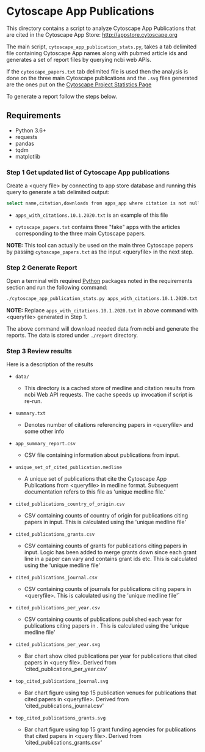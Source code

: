 # Cytoscape App Publications

This directory contains a script to analyze Cytoscape App Publications
that are cited in the Cytoscape App Store: http://appstore.cytoscape.org

The main script, `cytoscape_app_publication_stats.py`, 
takes a tab delimited file containing Cytoscape App names along
with pubmed article ids and generates a set of report files
by querying ncbi web APIs.

If the `cytoscape_papers.txt` tab delimited file is used then the analysis is
done on the three main Cytoscape publications and the `.svg` files generated are
the ones put on the [Cytoscape Project Statistics Page](https://cytoscape.org/stat.html)

To generate a report follow the steps below. 

## Requirements

 * Python 3.6+
 * requests
 * pandas
 * tqdm
 * matplotlib

### Step 1 Get updated list of Cytoscape App publications

Create a \<query file\> by connecting to app store database
and running this query to generate a tab delimited output:

```Bash
select name,citation,downloads from apps_app where citation is not null and citation != '';
```

* `apps_with_citations.10.1.2020.txt` is an example of this file

* `cytoscape_papers.txt` contains three "fake" apps with the articles corresponding to the three main Cytoscape papers. 

**NOTE:** This tool can actually be used on the main three Cytoscape papers by 
          passing `cytoscape_papers.txt` as the input \<queryfile\> in the next
          step.

### Step 2 Generate Report

Open a terminal with required [Python](https://python.org) packages noted
in the requirements section and run the following command:

```Bash
./cytoscape_app_publication_stats.py apps_with_citations.10.1.2020.txt ./report --email <PUT YOUR EMAIL HERE> -vvv
```

**NOTE:** Replace `apps_with_citations.10.1.2020.txt` in above command with \<queryfile\>
          generated in Step 1.

The above command will download needed data from ncbi and generate the reports. The data
is stored under `./report` directory.


### Step 3 Review results

Here is a description of the results

 * `data/`
 
   * This directory is a cached store of medline and citation results from
     ncbi Web API requests. The cache speeds up invocation if script is re-run.

 * `summary.txt`

   * Denotes number of citations referencing papers in \<queryfile\> and some other info
   
 * `app_summary_report.csv` 
   
    * CSV file containing information about publications from input.

 * `unique_set_of_cited_publication.medline` 
   
    * A unique set of publications that cite the Cytoscape App Publications from \<queryfile\> in medline format. Subsequent documentation refers to this file as 'unique medline file.'

 * `cited_publications_country_of_origin.csv`

    * CSV containing counts of country of origin for publications citing papers in input. This is calculated using the 'unique medline file'

 * `cited_publications_grants.csv`

    * CSV containing counts of grants for publications citing papers in input. Logic has been added to merge grants down since each grant line in a paper can vary and contains grant ids etc. This is calculated using the 'unique medline file'

 * `cited_publications_journal.csv`

    * CSV containing counts of journals for publications citing papers in \<queryfile\>. This is calculated using the 'unique medline file'`
    
 * `cited_publications_per_year.csv`
 
    * CSV containing counts of publications published each year for publications citing papers in <queryfile>. This is calculated using the 'unique medline file'
          
 * `cited_publications_per_year.svg`

    * Bar chart show cited publications per year for publications that cited papers in \<query file\>. Derived from 'cited_publications_per_year.csv'
          
 * `top_cited_publications_journal.svg`
    
    * Bar chart figure using top 15 publication venues for publications that cited papers in \<queryfile\>. Derived from 'cited_publications_journal.csv' 
    
* `top_cited_publications_grants.svg`
        
    * Bar chart figure using top 15 grant funding agencies for publications that cited papers in \<query file\>. Derived from 'cited_publications_grants.csv'